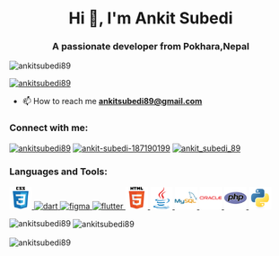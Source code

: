 <h1 align="center">Hi 👋, I'm Ankit Subedi</h1>
<h3 align="center">A passionate developer from Pokhara,Nepal</h3>
<p align="left"> <img src="https://komarev.com/ghpvc/?username=ankitsubedi89&label=Profile%20views&color=0e75b6&style=flat" alt="ankitsubedi89" /> </p>

<p align="left"> <a href="https://twitter.com/ankitsubedi89" target="blank"><img src="https://img.shields.io/twitter/follow/ankitsubedi89?logo=twitter&style=for-the-badge" alt="ankitsubedi89" /></a> </p>

- 📫 How to reach me **ankitsubedi89@gmail.com**

<h3 align="left">Connect with me:</h3>
<p align="left">
<a href="https://twitter.com/AnkitSubedi19" target="blank"><img align="center" src="https://raw.githubusercontent.com/rahuldkjain/github-profile-readme-generator/master/src/images/icons/Social/twitter.svg" alt="ankitsubedi89" height="30" width="40" /></a>
<a href="https://linkedin.com/in/ankit-subedi-187190199" target="blank"><img align="center" src="https://raw.githubusercontent.com/rahuldkjain/github-profile-readme-generator/master/src/images/icons/Social/linked-in-alt.svg" alt="ankit-subedi-187190199" height="30" width="40" /></a>
<a href="https://instagram.com/ankit_subedi_89" target="blank"><img align="center" src="https://raw.githubusercontent.com/rahuldkjain/github-profile-readme-generator/master/src/images/icons/Social/instagram.svg" alt="ankit_subedi_89" height="30" width="40" /></a>
</p>

<h3 align="left">Languages and Tools:</h3>
<p align="left"> <a href="https://www.w3schools.com/css/" target="_blank" rel="noreferrer"> <img src="https://raw.githubusercontent.com/devicons/devicon/master/icons/css3/css3-original-wordmark.svg" alt="css3" width="40" height="40"/> </a> <a href="https://dart.dev" target="_blank" rel="noreferrer"> <img src="https://www.vectorlogo.zone/logos/dartlang/dartlang-icon.svg" alt="dart" width="40" height="40"/> </a> <a href="https://www.figma.com/" target="_blank" rel="noreferrer"> <img src="https://www.vectorlogo.zone/logos/figma/figma-icon.svg" alt="figma" width="40" height="40"/> </a> <a href="https://flutter.dev" target="_blank" rel="noreferrer"> <img src="https://www.vectorlogo.zone/logos/flutterio/flutterio-icon.svg" alt="flutter" width="40" height="40"/> </a> <a href="https://www.w3.org/html/" target="_blank" rel="noreferrer"> <img src="https://raw.githubusercontent.com/devicons/devicon/master/icons/html5/html5-original-wordmark.svg" alt="html5" width="40" height="40"/> </a> <a href="https://www.java.com" target="_blank" rel="noreferrer"> <img src="https://raw.githubusercontent.com/devicons/devicon/master/icons/java/java-original.svg" alt="java" width="40" height="40"/> </a> <a href="https://www.mysql.com/" target="_blank" rel="noreferrer"> <img src="https://raw.githubusercontent.com/devicons/devicon/master/icons/mysql/mysql-original-wordmark.svg" alt="mysql" width="40" height="40"/> </a> <a href="https://www.oracle.com/" target="_blank" rel="noreferrer"> <img src="https://raw.githubusercontent.com/devicons/devicon/master/icons/oracle/oracle-original.svg" alt="oracle" width="40" height="40"/> </a> <a href="https://www.php.net" target="_blank" rel="noreferrer"> <img src="https://raw.githubusercontent.com/devicons/devicon/master/icons/php/php-original.svg" alt="php" width="40" height="40"/> </a> <a href="https://www.python.org" target="_blank" rel="noreferrer"> <img src="https://raw.githubusercontent.com/devicons/devicon/master/icons/python/python-original.svg" alt="python" width="40" height="40"/> </a> </p>

<p><img align="left" src="https://github-readme-stats.vercel.app/api/top-langs?username=ankitsubedi89&show_icons=true&locale=en&layout=compact" alt="ankitsubedi89" /></p>

<p>&nbsp;<img align="center" src="https://github-readme-stats.vercel.app/api?username=ankitsubedi89&show_icons=true&locale=en" alt="ankitsubedi89" /></p>

<p><img align="center" src="https://github-readme-streak-stats.herokuapp.com/?user=ankitsubedi89&" alt="ankitsubedi89" /></p>
